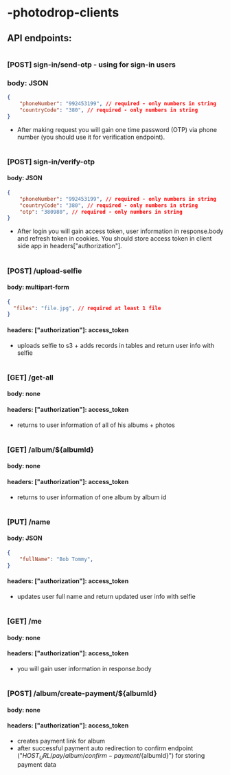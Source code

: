 # -photodrop-clients
## API endpoints:
#
### [POST] sign-in/send-otp - using for sign-in users
### body: JSON
```json
{
	"phoneNumber": "992453199", // required - only numbers in string
	"countryCode": "380", // required - only numbers in string
}
```
- After making request you will gain one time password (OTP) via phone number (you should use it for verification endpoint).
#
### [POST] sign-in/verify-otp
#### body: JSON
```json
{
	"phoneNumber": "992453199", // required - only numbers in string
	"countryCode": "380", // required - only numbers in string
	"otp": "380980", // required - only numbers in string
}
```
- After login you will gain access token, user information in response.body and refresh token in cookies. You should store access token in client side app in headers["authorization"].
#
### [POST] /upload-selfie
#### body: multipart-form
```json
{
  "files": "file.jpg", // required at least 1 file
}
```
#### headers: ["authorization"]: access_token
- uploads selfie to s3 + adds records in tables and return user info with selfie
#
### [GET] /get-all
#### body: none
#### headers: ["authorization"]: access_token
- returns to user information of all of his albums + photos
#
### [GET] /album/${albumId}
#### body: none
#### headers: ["authorization"]: access_token
- returns to user information of one album by album id
#
### [PUT] /name
#### body: JSON
```json
{
	"fullName": "Bob Tommy", 
}
```
#### headers: ["authorization"]: access_token
- updates user full name and return updated user info with selfie
#
### [GET] /me
#### body: none
#### headers: ["authorization"]: access_token
- you will gain user information in response.body
#
### [POST] /album/create-payment/${albumId}
#### body: none
#### headers: ["authorization"]: access_token
- creates payment link for album
- after successful payment auto redirection to confirm endpoint ("${HOST_URL}/pay/album/confirm-payment/${albumId}") for storing payment data
#